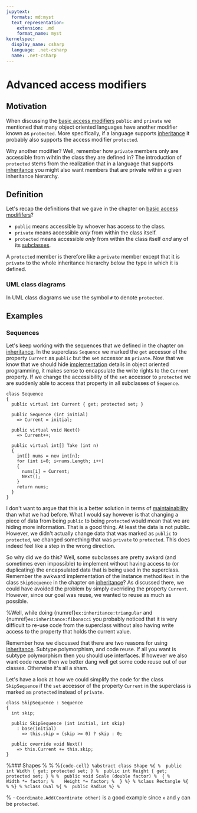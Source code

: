 ```yaml
---
jupytext:
  formats: md:myst
  text_representation:
    extension: .md
    format_name: myst
kernelspec:
  display_name: csharp
  language: .net-csharp
  name: .net-csharp
---
```


# Advanced access modifiers

## Motivation

When discussing the [basic access modifiers](basic-access-modifiers) `public` and `private` we mentioned that many object oriented languages have another modifier known as `protected`.
More specifically, if a language supports [inheritance](inheritance) it probably also supports the access modifier `protected`.

Why another modifier?
Well, remember how `private` members only are accessible from wihtin the class they are defined in?
The introduction of `protected` stems from the realization that in a language that supports [inheritance](inheritance) you might also want members that are private within a given inheritance hierarchy.


## Definition

Let's recap the definitions that we gave in the chapter on [basic access modififers](basic-access-modifiers)?

- `public` means accessible by whoever has access to the class.
- `private` means accessible *only* from within the class itself.
- `protected` means accessible *only* from within the class itself *and* any of its [subclasses](inheritance).

A `protected` member is therefore like a `private` member except that it is `private` to the whole inheritance hierarchy below the type in which it is defined.

### UML class diagrams

In UML class diagrams we use the symbol `#` to denote `protected`.


## Examples

### Sequences

Let's keep working with the sequences that we defined in the chapter on [inheritance](inheritance).
In the superclass `Sequence` we marked the `get` accessor of the property `Current` as `public` but the `set` accessor as `private`.
Now that we know that we should hide [implementation](encapsulation) details in object oriented programming, it makes sense to encapsulate the write rights to the `Current` property.
If we change the accessibility of the `set` accessor to `protected` we are suddenly able to access that property in all subclasses of `Sequence`.

```{code-cell}
class Sequence
{
  public virtual int Current { get; protected set; }

  public Sequence (int initial)
    => Current = initial;

  public virtual void Next()
    => Current++;

  public virtual int[] Take (int n)
  {
    int[] nums = new int[n];
    for (int i=0; i<nums.Length; i++)
    {
      nums[i] = Current;
      Next();
    }
    return nums;
  }
}
```

I don't want to argue that this is a better solution in terms of [maintainability](maintainability) than what we had before.
What I would say however is that changing a piece of data from being `public` to being `protected` would mean that we are hiding more information.
That is a good thing.
At least the data is not public.
However, we didn't actually change data that was marked as `public` to `protected`, we changed something that was `private` to `protected`.
This does indeed feel like a step in the wrong direction.

So why did we do this?
Well, some subclasses are pretty awkard (and sometimes even impossible) to implement without having access to (or duplicating) the encapsulated data that is being used in the superclass.
Remember the awkward implementation of the instance method `Next` in the class `SkipSequence` in the chapter on [inheritance](inheritance)?
As discussed there, we could have avoided the problem by simply overriding the property `Current`.
However, since our goal was reuse, we wanted to reuse as much as possible.

%Well, while doing {numref}`ex:inheritance:triangular` and {numref}`ex:inheritance:fibonacci` you probably noticed that it is very difficult to re-use code from the superclass without also having write access to the property that holds the current value.

Remember how we discussed that there are two reasons for using [inheritance](inheritance).
Subtype polymorphism, and code reuse.
If all you want is subtype polymorphism then you should use interfaces.
If however we also want code reuse then we better dang well get some code reuse out of our classes.
Otherwise it's all a sham.

Let's have a look at how we could simplify the code for the class `SkipSequence` if the `set` accessor of the property `Current` in the superclass is marked as `protected` instead of `private`.

```{code-cell}
class SkipSequence : Sequence
{
  int skip;

  public SkipSequence (int initial, int skip)
    : base(initial)
      => this.skip = (skip >= 0) ? skip : 0;

  public override void Next()
    => this.Current += this.skip;
}
```


%### Shapes
%
%
%```{code-cell}
%abstract class Shape
%{
%  public int Width { get; protected set; }
%  public int Height { get; protected set; }
%
%  public void Scale (double factor)
%  {
%    Width *= factor;
%    Height *= factor;
%  }
%}
%
%class Rectangle
%{
%
%}
%
%class Oval
%{
%  public Radius
%}
%```


%   - `Coordinate.Add(Coordinate other)` is a good example since `x` and `y` can be `protected`.

